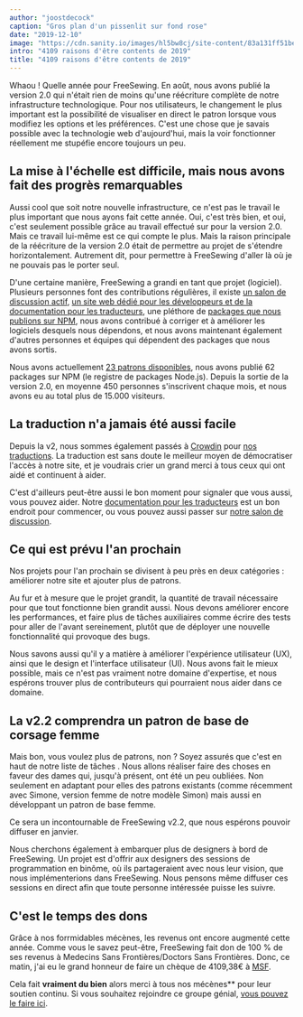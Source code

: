 ```yaml
---
author: "joostdecock"
caption: "Gros plan d'un pissenlit sur fond rose"
date: "2019-12-10"
image: "https://cdn.sanity.io/images/hl5bw8cj/site-content/83a131ff51bec913541a94356d1930aaa2c07f87-1920x1280.jpg"
intro: "4109 raisons d'être contents de 2019"
title: "4109 raisons d'être contents de 2019"
---
```



Whaou ! Quelle année pour FreeSewing. En août, nous avons publié la version 2.0 qui n'était rien de moins qu'une réécriture complète de notre infrastructure technologique. Pour nos utilisateurs, le changement le plus important est la possibilité de visualiser en direct le patron lorsque vous modifiez les options et les préférences. C'est une chose que je savais possible avec la technologie web d'aujourd'hui, mais la voir fonctionner réellement me stupéfie encore toujours un peu.

## La mise à l'échelle est difficile, mais nous avons fait des progrès remarquables

Aussi cool que soit notre nouvelle infrastructure, ce n'est pas le travail le plus important que nous ayons fait cette année. Oui, c'est très bien, et oui, c'est seulement possible grâce au travail effectué sur pour la version 2.0. Mais ce travail lui-même est ce qui compte le plus. Mais la raison principale de la réécriture de la version 2.0 était de permettre au projet de s'étendre horizontalement. Autrement dit, pour permettre à FreeSewing d'aller là où je ne pouvais pas le porter seul.

D'une certaine manière, FreeSewing a grandi en tant que projet (logiciel). Plusieurs personnes font des contributions régulières, il existe [un salon de discussion actif](https://discord.freesewing.org/), [un site web dédié pour les développeurs et de la documentation pour les traducteurs](https://freesewing.dev), une pléthore de [packages que nous publions sur NPM](https://www.npmjs.com/search?q=keywords:freesewing), nous avons contribué à corriger et à améliorer les logiciels desquels nous dépendons, et nous avons maintenant également d'autres personnes et équipes qui dépendent des packages que nous avons sortis.

Nous avons actuellement [23 patrons disponibles](/patterns/), nous avons publié 62 packages sur NPM (le registre de packages Node.js). Depuis la sortie de la version 2.0, en moyenne 450 personnes s'inscrivent chaque mois, et nous avons eu au total plus de 15.000 visiteurs.

## La traduction n'a jamais été aussi facile

Depuis la v2, nous sommes également passés à [Crowdin](https://crowdin.com) pour [nos traductions](https://freesewing.dev/guides/translator/). La traduction est sans doute le meilleur moyen de démocratiser l'accès à notre site, et je voudrais crier un grand merci à tous ceux qui ont aidé et continuent à aider.

C'est d'ailleurs peut-être aussi le bon moment pour signaler que vous aussi, vous pouvez aider. Notre [documentation pour les traducteurs](https://freesewing.dev/guides/translator/) est un bon endroit pour commencer, ou vous pouvez aussi passer sur [notre salon de discussion](https://discord.freesewing.org/).

## Ce qui est prévu l'an prochain

Nos projets pour l'an prochain se divisent à peu près en deux catégories : améliorer notre site et ajouter plus de patrons.

Au fur et à mesure que le projet grandit, la quantité de travail nécessaire pour que tout fonctionne bien grandit aussi. Nous devons améliorer encore les performances, et faire plus de tâches auxiliaires comme écrire des tests pour aller de l'avant sereinement, plutôt que de déployer une nouvelle fonctionnalité qui provoque des bugs.

Nous savons aussi qu'il y a matière à améliorer l'expérience utilisateur (UX), ainsi que le design et l'interface utilisateur (UI). Nous avons fait le mieux possible, mais ce n'est pas vraiment notre domaine d'expertise, et nous espérons trouver plus de contributeurs qui pourraient nous aider dans ce domaine.

## La v2.2 comprendra un patron de base de corsage femme

Mais bon, vous voulez plus de patrons, non ? Soyez assurés que c'est en haut de notre liste de tâches . Nous allons réaliser faire des choses en faveur des dames qui, jusqu'à présent, ont été un peu oubliées. Non seulement en adaptant pour elles des patrons existants (comme récemment avec Simone, version femme de notre modèle Simon) mais aussi en développant un patron de base femme.

Ce sera un incontournable de FreeSewing v2.2, que nous espérons pouvoir diffuser en janvier.

Nous cherchons également à embarquer plus de designers à bord de FreeSewing. Un projet est d'offrir aux designers des sessions de programmation en binôme, où ils partageraient avec nous leur vision, que nous implémenterions dans FreeSewing. Nous pensons même diffuser ces sessions en direct afin que toute personne intéressée puisse les suivre.

## C'est le temps des dons

Grâce à nos forrmidables mécènes, les revenus ont encore augmenté cette année. Comme vous le savez peut-être, FreeSewing fait don de 100 % de ses revenus à Medecins Sans Frontières/Doctors Sans Frontières. Donc, ce matin, j'ai eu le grand honneur de faire un chèque de 4109,38€ à [MSF](https://www.msf.org/).

Cela fait **vraiment du bien** alors merci à tous nos mécènes**</a> pour leur soutien continu. Si vous souhaitez rejoindre ce groupe génial, [vous pouvez le faire ici](/patrons/join).</p>



